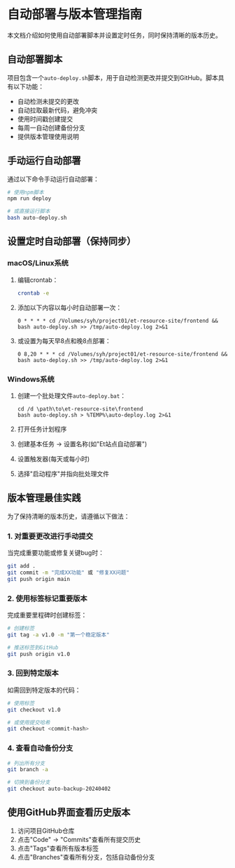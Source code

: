 # 自动部署与版本管理指南

本文档介绍如何使用自动部署脚本并设置定时任务，同时保持清晰的版本历史。

## 自动部署脚本

项目包含一个`auto-deploy.sh`脚本，用于自动检测更改并提交到GitHub。脚本具有以下功能：

- 自动检测未提交的更改
- 自动拉取最新代码，避免冲突
- 使用时间戳创建提交
- 每周一自动创建备份分支
- 提供版本管理使用说明

## 手动运行自动部署

通过以下命令手动运行自动部署：

```bash
# 使用npm脚本
npm run deploy

# 或直接运行脚本
bash auto-deploy.sh
```

## 设置定时自动部署（保持同步）

### macOS/Linux系统

1. 编辑crontab：
   ```bash
   crontab -e
   ```

2. 添加以下内容以每小时自动部署一次：
   ```
   0 * * * * cd /Volumes/syh/project01/et-resource-site/frontend && bash auto-deploy.sh >> /tmp/auto-deploy.log 2>&1
   ```

3. 或设置为每天早8点和晚8点部署：
   ```
   0 8,20 * * * cd /Volumes/syh/project01/et-resource-site/frontend && bash auto-deploy.sh >> /tmp/auto-deploy.log 2>&1
   ```

### Windows系统

1. 创建一个批处理文件`auto-deploy.bat`：
   ```batch
   cd /d \path\to\et-resource-site\frontend
   bash auto-deploy.sh > %TEMP%\auto-deploy.log 2>&1
   ```

2. 打开任务计划程序
3. 创建基本任务 → 设置名称(如"Et站点自动部署")
4. 设置触发器(每天或每小时)
5. 选择"启动程序"并指向批处理文件

## 版本管理最佳实践

为了保持清晰的版本历史，请遵循以下做法：

### 1. 对重要更改进行手动提交

当完成重要功能或修复关键bug时：

```bash
git add .
git commit -m "完成XX功能" 或 "修复XX问题"
git push origin main
```

### 2. 使用标签标记重要版本

完成重要里程碑时创建标签：

```bash
# 创建标签
git tag -a v1.0 -m "第一个稳定版本"

# 推送标签到GitHub
git push origin v1.0
```

### 3. 回到特定版本

如需回到特定版本的代码：

```bash
# 使用标签
git checkout v1.0

# 或使用提交哈希
git checkout <commit-hash>
```

### 4. 查看自动备份分支

```bash
# 列出所有分支
git branch -a

# 切换到备份分支
git checkout auto-backup-20240402
```

## 使用GitHub界面查看历史版本

1. 访问项目GitHub仓库
2. 点击"Code" → "Commits"查看所有提交历史
3. 点击"Tags"查看所有版本标签
4. 点击"Branches"查看所有分支，包括自动备份分支 